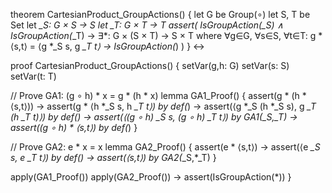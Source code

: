 theorem CartesianProduct_GroupActions() {
  let G be Group(∘)
  let S, T be Set
  let *_S: G × S → S
  let *_T: G × T → T
  assert(
    IsGroupAction(*_S) ∧ IsGroupAction(*_T) →
    ∃*: G × (S × T) → S × T where
    ∀g∈G, ∀s∈S, ∀t∈T:
    g * ⟨s,t⟩ = ⟨g *_S s, g *_T t⟩ →
    IsGroupAction(*)
  )
} ↔

proof CartesianProduct_GroupActions() {
  setVar(g,h: G)
  setVar(s: S)
  setVar(t: T)

  // Prove GA1: (g ∘ h) * x = g * (h * x)
  lemma GA1_Proof() {
    assert(g * (h * ⟨s,t⟩)) →
    assert(g * ⟨h *_S s, h *_T t⟩) by def(*) →
    assert(⟨g *_S (h *_S s), g *_T (h *_T t)⟩) by def(*) →
    assert(⟨(g ∘ h) *_S s, (g ∘ h) *_T t⟩) by GA1(*_S,*_T) →
    assert((g ∘ h) * ⟨s,t⟩) by def(*)
  }

  // Prove GA2: e * x = x
  lemma GA2_Proof() {
    assert(e * ⟨s,t⟩) →
    assert(⟨e *_S s, e *_T t⟩) by def(*) →
    assert(⟨s,t⟩) by GA2(*_S,*_T)
  }

  apply(GA1_Proof())
  apply(GA2_Proof()) →
  assert(IsGroupAction(*))
}